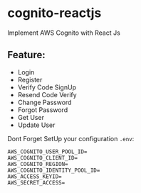 # cognito-reactjs
Implement AWS Cognito with React Js

## Feature:

- Login
- Register
- Verify Code SignUp
- Resend Code Verify
- Change Password
- Forgot Password
- Get User
- Update User

Dont Forget SetUp your configuration `.env`:
```
AWS_COGNITO_USER_POOL_ID=
AWS_COGNITO_CLIENT_ID=
AWS_COGNITO_REGION=
AWS_COGNITO_IDENTITY_POOL_ID=
AWS_ACCESS_KEYID= 
AWS_SECRET_ACCESS= 
